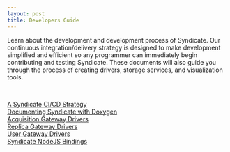 ```yaml
---
layout: post
title: Developers Guide
---
```


Learn about the development and development process of Syndicate.  Our continuous integration/delivery strategy is designed to make development simplified and efficient so any programmer can immediately begin contributing and testing Syndicate. These documents will also guide you through the process of creating drivers, storage services, and visualization tools.

<br>

[A Syndicate CI/CD Strategy](https://syndicate-storage.github.io/developer/ci-cd/) <br>
[Documenting Syndicate with Doxygen](https://syndicate-storage.github.io/developer/code-documentation/) <br>
[Acquisition Gateway Drivers](https://syndicate-storage.github.io/developer/drivers-ag/) <br>
[Replica Gateway Drivers](https://syndicate-storage.github.io/developer/drivers-rg/) <br>
[User Gateway Drivers](https://syndicate-storage.github.io/developer/drivers-ug/) <br>
[Syndicate NodeJS Bindings](https://syndicate-storage.github.io/developer/syndicate-nodejs/)
